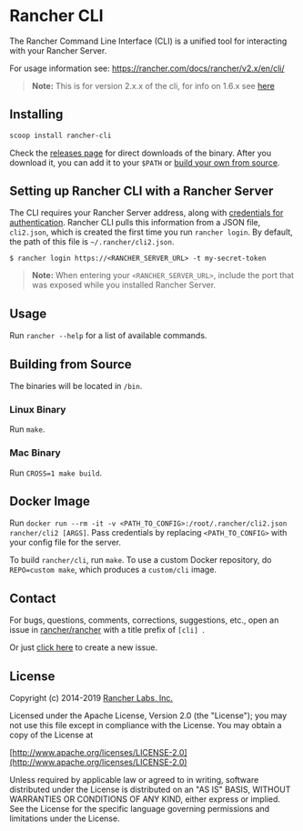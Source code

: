 Rancher CLI
===========

The Rancher Command Line Interface (CLI) is a unified tool for interacting with your Rancher Server.

For usage information see: https://rancher.com/docs/rancher/v2.x/en/cli/

> **Note:** This is for version 2.x.x of the cli, for info on 1.6.x see [here](https://github.com/rancher/cli/tree/v1.6)

## Installing


```bash
scoop install rancher-cli
```

Check the [releases page](https://github.com/rancher/cli/releases) for direct downloads of the binary. After you download it, you can add it to your `$PATH` or [build your own from source](#building-from-source).


## Setting up Rancher CLI with a Rancher Server

The CLI requires your Rancher Server address, along with [credentials for authentication](https://rancher.com/docs/rancher/v2.x/en/user-settings/api-keys/). Rancher CLI pulls this information from a JSON file, `cli2.json`, which is created the first time you run `rancher login`. By default, the path of this file is `~/.rancher/cli2.json`.

```
$ rancher login https://<RANCHER_SERVER_URL> -t my-secret-token
```

> **Note:** When entering your `<RANCHER_SERVER_URL>`, include the port that was exposed while you installed Rancher Server.

## Usage

Run `rancher --help` for a list of available commands.

## Building from Source

The binaries will be located in `/bin`.

### Linux Binary

Run `make`.

### Mac Binary

Run `CROSS=1 make build`.

## Docker Image

Run `docker run --rm -it -v <PATH_TO_CONFIG>:/root/.rancher/cli2.json rancher/cli2 [ARGS]`.
Pass credentials by replacing `<PATH_TO_CONFIG>` with your config file for the server.

To build `rancher/cli`, run `make`.  To use a custom Docker repository, do `REPO=custom make`, which produces a `custom/cli` image.

## Contact

For bugs, questions, comments, corrections, suggestions, etc., open an issue in
[rancher/rancher](//github.com/rancher/rancher/issues) with a title prefix of `[cli] `.

Or just [click here](//github.com/rancher/rancher/issues/new?title=%5Bcli%5D%20) to create a new issue.

## License
Copyright (c) 2014-2019 [Rancher Labs, Inc.](http://rancher.com)

Licensed under the Apache License, Version 2.0 (the "License");
you may not use this file except in compliance with the License.
You may obtain a copy of the License at

[http://www.apache.org/licenses/LICENSE-2.0](http://www.apache.org/licenses/LICENSE-2.0)

Unless required by applicable law or agreed to in writing, software
distributed under the License is distributed on an "AS IS" BASIS,
WITHOUT WARRANTIES OR CONDITIONS OF ANY KIND, either express or implied.
See the License for the specific language governing permissions and
limitations under the License.
